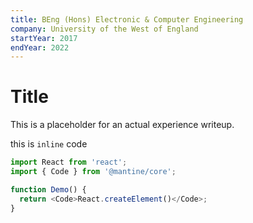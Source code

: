 ```yaml
---
title: BEng (Hons) Electronic & Computer Engineering
company: University of the West of England
startYear: 2017
endYear: 2022
---
```


# Title

This is a placeholder for an actual experience writeup.

this is `inline` code

```js
import React from 'react';
import { Code } from '@mantine/core';

function Demo() {
  return <Code>React.createElement()</Code>;
}
```
